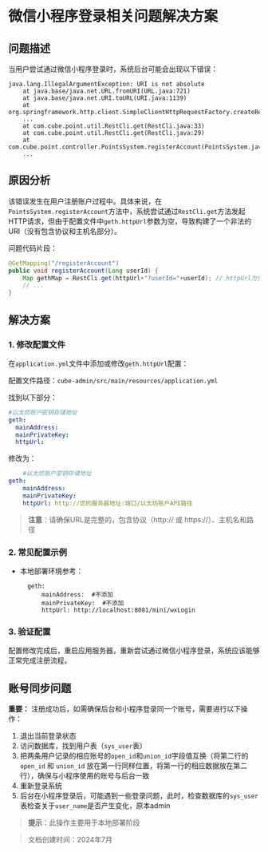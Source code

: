 # 微信小程序登录相关问题解决方案

## 问题描述

当用户尝试通过微信小程序登录时，系统后台可能会出现以下错误：

```
java.lang.IllegalArgumentException: URI is not absolute
	at java.base/java.net.URL.fromURI(URL.java:721)
	at java.base/java.net.URI.toURL(URI.java:1139)
	at org.springframework.http.client.SimpleClientHttpRequestFactory.createRequest(SimpleClientHttpRequestFactory.java:145)
    ...
	at com.cube.point.util.RestCli.get(RestCli.java:33)
	at com.cube.point.util.RestCli.get(RestCli.java:29)
	at com.cube.point.controller.PointsSystem.registerAccount(PointsSystem.java:178)
    ...
```

## 原因分析

该错误发生在用户注册账户过程中。具体来说，在`PointsSystem.registerAccount`方法中，系统尝试通过`RestCli.get`方法发起HTTP请求，但由于配置文件中`geth.httpUrl`参数为空，导致构建了一个非法的URI（没有包含协议和主机名部分）。

问题代码片段：
```java
@GetMapping("/registerAccount")
public void registerAccount(Long userId) {
    Map gethMap = RestCli.get(httpUrl+"?userId="+userId); // httpUrl为空，导致URI非法
    // ...
}
```

## 解决方案

### 1. 修改配置文件

在`application.yml`文件中添加或修改`geth.httpUrl`配置：

配置文件路径：`cube-admin/src/main/resources/application.yml`

找到以下部分：
```yaml
#以太坊账户密钥存储地址
geth:
  mainAddress:
  mainPrivateKey:
  httpUrl:
```

修改为：
```yaml
    #以太坊账户密钥存储地址
geth:
    mainAddress: 
    mainPrivateKey: 
    httpUrl: http://您的服务器地址:端口/以太坊账户API路径
```

> **注意**：请确保URL是完整的，包含协议（http:// 或 https://）、主机名和路径

### 2. 常见配置示例

- 本地部署环境参考：
  ```
    geth:
        mainAddress:  #不添加
        mainPrivateKey:  #不添加
        httpUrl: http://localhost:8081/mini/wxLogin
  ```

### 3. 验证配置

配置修改完成后，重启应用服务器，重新尝试通过微信小程序登录，系统应该能够正常完成注册流程。

## 账号同步问题

**重要：** 注册成功后，如需确保后台和小程序登录同一个账号，需要进行以下操作：

1. 退出当前登录状态
2. 访问数据库，找到用户表（`sys_user`表）
3. 把两条用户记录的相应账号的`open_id`和`union_id`字段值互换（将第二行的 `open_id` 和 `union_id` 放在第一行同样位置，将第一行的相应数据放在第二行），确保与小程序使用的账号与后台一致
4. 重新登录系统
5. 后台在小程序登录后，可能遇到一些登录问题，此时，检查数据库的`sys_user`表检查关于`user_name`是否产生变化，原本admin

> **提示**：此操作主要用于本地部署阶段



> 文档创建时间：2024年7月
